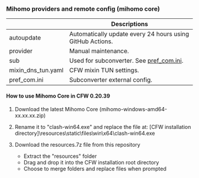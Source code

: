 ### Mihomo providers and remote config (mihomo core)
|| Descriptions |
| - | - |
| autoupdate | Automatically update every 24 hours using GitHub Actions. |
| provider | Manual maintenance. |
| sub | Used for subconverter. See [pref_com.ini](https://github.com/ameyukisora/Clash-Rule/blob/master/pref_com.ini).|
| mixin_dns_tun.yaml | CFW mixin TUN settings. |
| pref_com.ini | Subconverter external config. |

#### How to use Mihomo Core in CFW 0.20.39

1. Download the latest Mihomo Core (mihomo-windows-amd64-xx.xx.xx.zip)

2. Rename it to "clash-win64.exe" and replace the file at:
   [CFW installation directory]\resources\static\files\win\x64\clash-win64.exe

3. Download the resources.7z file from this repository
   - Extract the "resources" folder
   - Drag and drop it into the CFW installation root directory
   - Choose to merge folders and replace files when prompted
